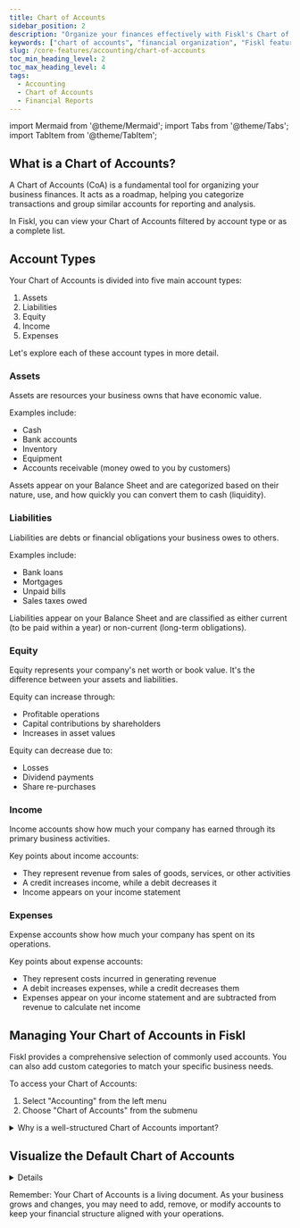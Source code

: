 ```yaml
---
title: Chart of Accounts
sidebar_position: 2
description: "Organize your finances effectively with Fiskl's Chart of Accounts feature: Learn to structure your accounts for clearer insights."
keywords: ["chart of accounts", "financial organization", "Fiskl feature"]
slug: /core-features/accounting/chart-of-accounts
toc_min_heading_level: 2
toc_max_heading_level: 4
tags:
  - Accounting
  - Chart of Accounts
  - Financial Reports
---
```


import Mermaid from '@theme/Mermaid';
import Tabs from '@theme/Tabs';
import TabItem from '@theme/TabItem';

## What is a Chart of Accounts?

A Chart of Accounts (CoA) is a fundamental tool for organizing your business finances. It acts as a roadmap, helping you categorize transactions and group similar accounts for reporting and analysis.

In Fiskl, you can view your Chart of Accounts filtered by account type or as a complete list.

## Account Types

Your Chart of Accounts is divided into five main account types:

1. Assets
2. Liabilities
3. Equity
4. Income
5. Expenses

Let's explore each of these account types in more detail.

### Assets

Assets are resources your business owns that have economic value.

Examples include:

- Cash
- Bank accounts
- Inventory
- Equipment
- Accounts receivable (money owed to you by customers)

Assets appear on your Balance Sheet and are categorized based on their nature, use, and how quickly you can convert them to cash (liquidity).

### Liabilities

Liabilities are debts or financial obligations your business owes to others.

Examples include:

- Bank loans
- Mortgages
- Unpaid bills
- Sales taxes owed

Liabilities appear on your Balance Sheet and are classified as either current (to be paid within a year) or non-current (long-term obligations).

### Equity

Equity represents your company's net worth or book value. It's the difference between your assets and liabilities.

Equity can increase through:

- Profitable operations
- Capital contributions by shareholders
- Increases in asset values

Equity can decrease due to:

- Losses
- Dividend payments
- Share re-purchases

### Income

Income accounts show how much your company has earned through its primary business activities.

Key points about income accounts:

- They represent revenue from sales of goods, services, or other activities
- A credit increases income, while a debit decreases it
- Income appears on your income statement

### Expenses

Expense accounts show how much your company has spent on its operations.

Key points about expense accounts:

- They represent costs incurred in generating revenue
- A debit increases expenses, while a credit decreases them
- Expenses appear on your income statement and are subtracted from revenue to calculate net income

## Managing Your Chart of Accounts in Fiskl

Fiskl provides a comprehensive selection of commonly used accounts. You can also add custom categories to match your specific business needs.

To access your Chart of Accounts:

1. Select "Accounting" from the left menu
2. Choose "Chart of Accounts" from the submenu

<details>
<summary>Why is a well-structured Chart of Accounts important?</summary>

A properly maintained Chart of Accounts:

- Enables effective financial management
- Supports informed decision-making
- Organizes financial data systematically
- Facilitates accurate reporting of your financial position and performance
- Establishes a foundation for sound accounting practices
- Ensures reliable financial information is available when needed

</details>

## Visualize the Default Chart of Accounts

<details>

    <summary>Show a visual view of the default Chart of Accounts</summary>

<Tabs>
  <TabItem value="assets" label="Assets" default>

```mermaid
flowchart TD
    Assets --> CashAndCashEquivalents
    Assets --> AccountsReceivable
    Assets --> Inventory
    Assets --> PrepaidExpenses
    Assets --> OtherCurrentAssets
    Assets --> ShortTermLoansReceivable
    Assets --> PropertyPlantEquipment
    Assets --> OtherLongTermAssets

    CashAndCashEquivalents --> CCC["Cash on Hand\nBank Account\nUndeposited Funds"]
    AccountsReceivable --> AR["Accounts Receivable\nCustomer Deposits"]
    Inventory --> INV["Inventory\nRaw Materials\nWork in Progress\nFinished Goods\nSupplies Inventory"]
    PrepaidExpenses --> PE["Prepaid Insurance\nPrepaid Rent\nPrepaid Advertising\nPrepaid Taxes"]
    OtherCurrentAssets --> OCA["Advances Received\nOther Current Assets\nManual Journal"]
    ShortTermLoansReceivable --> SLR["Loan Receivable >1y"]
    PropertyPlantEquipment --> PPE["Office Equipment\nComputer Equipment\nFurniture and Fixtures\nBuildings\nLeasehold Improvements\nVehicles\nMachinery and Equipment\nIntangibles"]
    OtherLongTermAssets --> OLTA["Security Deposits\nLoans Receivable\nInvestments"]
```

  </TabItem>
  <TabItem value="Liabilities" label="Liabilities">

```mermaid
flowchart TD
    Liabilities --> AccountsPayable
    Liabilities --> CreditCards
    Liabilities --> OtherTaxesPayable
    Liabilities --> PayrollPayable
    Liabilities --> ShortTermLoansLiabilities
    Liabilities --> OtherCurrentLiabilities
    Liabilities --> LongTermLoan
    Liabilities --> OtherLongTermLiabilities

    AccountsPayable --> AP["Accounts Payable\nVendor Deposits"]
    CreditCards --> CC["Credit Card Account"]
    OtherTaxesPayable --> OTP["Other Taxes Payable\nIncome Tax Payable"]
    PayrollPayable --> PP["Payroll Payable\nPayroll Taxes Payable"]
    ShortTermLoansLiabilities --> STL["Loan Payable <1y"]
    OtherCurrentLiabilities --> OCL["Accrued Liabilities\nDeferred Income"]
    LongTermLoan --> LTL["Loan Payable >1y\nShareholder Loan"]
    OtherLongTermLiabilities --> OLTL["Other Long-Term Liabilities"]
```

  </TabItem>
    <TabItem value="equity" label="Equity">

      ```mermaid
      flowchart TD
          Equity --> OwnersEquity
              OwnersEquity --> OE["Share Capital\nOpening Balance\nOwner's Draw\nRetained Earnings\nProfit for the Year"]
      ```

      </TabItem>
    <TabItem value="income" label="Income">

      ```mermaid
flowchart TD
    Income --> OperatingIncome
    Income --> OtherIncome
    Income --> UncategorisedIncome

    OperatingIncome --> OI["Sales\nSales of Products\nSales of Services\nSales - Billed Expenses\nSales - Other\nDiscounts\nRefunds Given"]
    OtherIncome --> OInc["Dividend Income\nInterest Earned\nOther Income"]
    UncategorisedIncome --> UInc["Uncategorised Income"]

      ```

      </TabItem>
    <TabItem value="expenses" label="Expenses">

      ```mermaid
flowchart TD
    Expenses --> CostOfSales
    Expenses --> OperatingExpenses
    Expenses --> OtherExpenses
    Expenses --> UncategorisedExpenses

    CostOfSales --> COS["Cost of Goods Sold\nCost of Labour - COS\nSupplies & Materials - COS\nShipping & Delivery - COS\nOther Costs of Sales - COS\nBillable Expenses - COS"]
    OperatingExpenses --> OpExp["Travel - Accommodation\nAdvertising & Promotion\nTravel - Transportation\nBank Charges\nEntertainment & Meals - Business\nInsurance\nContractors\nDividends Paid\nEducation & Training\nEmployee Benefits\nFuel & Mileage\nInternet & Phone\nEntertainment & Meals - Non-business\nOther Miscellaneous Expenses\nOffice Equipment & Hardware\nOffice Supplies\nTravel - Other\nPostage & Printing\nLegal & Professional Fees\nLease or Rent\nRepairs & Maintenance\nEntertainment - Staff\nSubscriptions & Memberships\nLicenses & Other Taxes\nTaxi & Parking\nUse of Home\nUtilities\nPayroll - Salary & Wages\nPayroll - Taxes\nPayment Processing Fees"]
    OtherExpenses --> OExp["Depreciation\nInterest Paid\nRealised Exchange Gain or Loss\nUnrealised Exchange Gain or Loss\nCompany Taxes\nOther Expenses"]
    UncategorisedExpenses --> UExp["Uncategorised Expenses"]

      ```
    </TabItem>
</Tabs>

</details>

Remember: Your Chart of Accounts is a living document. As your business grows and changes, you may need to add, remove, or modify accounts to keep your financial structure aligned with your operations.
